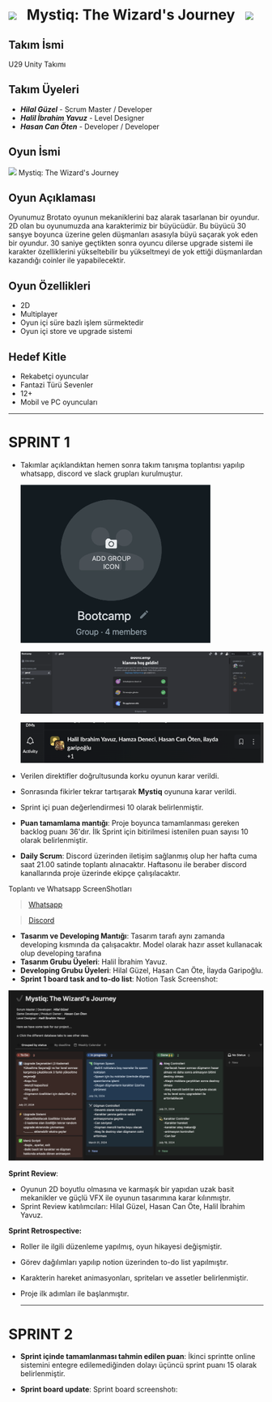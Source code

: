 # <img src="https://user-images.githubusercontent.com/74038190/213844263-a8897a51-32f4-4b3b-b5c2-e1528b89f6f3.png" width="50px" /> &nbsp; Mystiq: The Wizard's Journey &nbsp; <img src="https://user-images.githubusercontent.com/74038190/213844263-a8897a51-32f4-4b3b-b5c2-e1528b89f6f3.png" width="50px" />
                                                                                           
## Takım İsmi
U29 Unity Takımı

## Takım Üyeleri
- ***Hilal Güzel*** - Scrum Master / Developer
- ***Halil İbrahim Yavuz*** - Level Designer
- ***Hasan Can Öten*** - Developer / Developer

## Oyun İsmi

<img src="https://user-images.githubusercontent.com/74038190/213866269-5d00981c-7c98-46d7-8a8e-16f462f15227.gif" width="50" />  Mystiq: The Wizard's Journey

## Oyun Açıklaması

Oyunumuz Brotato oyunun mekaniklerini baz alarak tasarlanan bir oyundur. 2D olan bu oyunumuzda ana karakterimiz bir büyücüdür. Bu büyücü 30 sanşye boyunca üzerine gelen düşmanları asasıyla büyü saçarak yok eden bir oyundur. 30 saniye geçtikten sonra oyuncu dilerse upgrade sistemi ile karakter özelliklerini yükseltebilir bu yükseltmeyi de yok ettiği düşmanlardan kazandığı coinler ile yapabilecektir. 

## Oyun Özellikleri
- 2D
- Multiplayer
- Oyun içi süre bazlı işlem sürmektedir
- Oyun içi store ve upgrade sistemi

## Hedef Kitle
- Rekabetçi oyuncular
- Fantazi Türü Sevenler
- 12+
- Mobil ve PC oyuncuları

---
# **SPRINT 1**
- Takımlar açıklandıktan hemen sonra takım tanışma toplantısı yapılıp whatsapp, discord ve slack grupları kurulmuştur.

  <img src = "https://github.com/hilalguzel/Bootcamp-Group29/blob/cf063152036c8645d17dd5565e52ffd51a67b6c1/Ekran%20Resmi%202024-07-07%2022.38.14.png" />
  <p></p>
  <img src="https://github.com/hilalguzel/Bootcamp-Group29/blob/cf063152036c8645d17dd5565e52ffd51a67b6c1/Ekran%20Resmi%202024-07-07%2022.32.24.png" width="800" />
  <p></p>
  <img src = "https://github.com/hilalguzel/Bootcamp-Group29/blob/7b5907482d217efb4aa8f1872f6765ccf19776ab/Ekran%20Resmi%202024-07-09%2020.35.12.png" />
  
- Verilen direktifler doğrultusunda korku oyunun karar verildi.
- Sonrasında fikirler tekrar tartışarak  **Mystiq** oyununa karar verildi.
- Sprint içi puan değerlendirmesi 10 olarak belirlenmiştir.
- **Puan tamamlama mantığı**: Proje boyunca tamamlanması gereken backlog puanı 36'dır. İlk Sprint için bitirilmesi istenilen puan sayısı 10 olarak belirlenmiştir.
- **Daily Scrum**: Discord üzerinden iletişim sağlanmış olup her hafta cuma saat 21.00 satinde toplantı alınacaktır. Haftasonu ile beraber discord kanallarında proje üzerinde ekipçe çalışılacaktır.

Toplantı ve Whatsapp ScreenShotları <blockquote class="imgur-embed-pub" lang="en" data-id="a/tT5yDdA"  ><a href="https://imgur.com/gallery/whatsapp-screenshotslar-zbIbELe">Whatsapp</a></blockquote>
                                    <blockquote class="imgur-embed-pub" lang="en" data-id="a/tT5yDdA"  ><a href="https://imgur.com/gallery/discord-screenshotslar-uNKjkl5">Discord</a></blockquote>

- **Tasarım ve Developing Mantığı**: Tasarım tarafı aynı zamanda developing kısmında da çalışacaktır. Model olarak hazır asset kullanacak olup developing tarafına 
- **Tasarım Grubu Üyeleri**: Halil İbrahim Yavuz.
- **Developing Grubu Üyeleri**: Hilal Güzel, Hasan Can Öte, İlayda Garipoğlu.
- **Sprint 1 board task and to-do list**: Notion Task Screenshot:
  
<img src = "https://github.com/hilalguzel/Bootcamp-Group29/blob/main/Ekran%20Resmi%202024-07-09%2021.41.15.png"/>
<p></p>

**Sprint Review**:
- Oyunun 2D boyutlu olmasına ve karmaşık bir yapıdan uzak basit mekanikler ve güçlü VFX ile oyunun tasarımına karar kılınmıştır.
- Sprint Review katılımcıları: Hilal Güzel, Hasan Can Öte, Halil İbrahim Yavuz.

**Sprint Retrospective:**
- Roller ile ilgili düzenleme yapılmış, oyun hikayesi değişmiştir.
- Görev dağılımları yapılıp notion üzerinden to-do list yapılmıştır.
- Karakterin hareket animasyonları, spriteları ve assetler belirlenmiştir.
- Proje ilk adımları ile başlanmıştır.

  ---
# **SPRINT 2**

- **Sprint içinde tamamlanması tahmin edilen puan**: İkinci sprintte online sistemini entegre edilemediğinden dolayı üçüncü sprint  puanı 15 olarak belirlenmiştir.

- **Sprint board update**: Sprint board screenshotı: 

